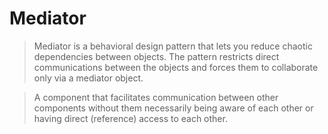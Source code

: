 # Mediator
> Mediator is a behavioral design pattern that lets you reduce chaotic dependencies between objects. 
> The pattern restricts direct communications between the objects and forces them to collaborate only via a 
> mediator object.

> A component that facilitates communication between other components without them necessarily being aware of each other 
> or having direct (reference) access to each other.